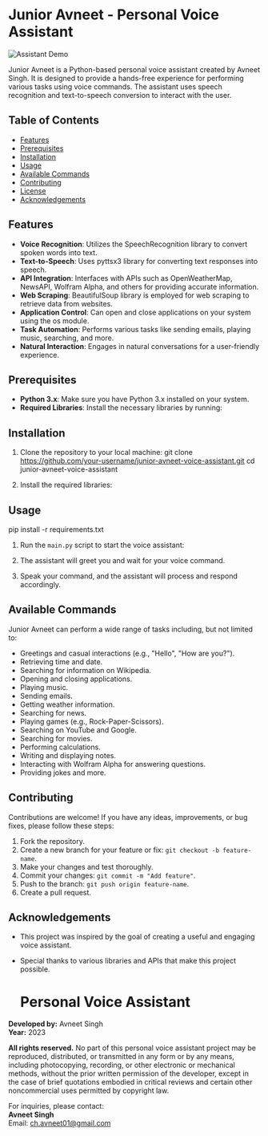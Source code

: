 # Junior Avneet - Personal Voice Assistant

![Assistant Demo](demo.gif)

Junior Avneet is a Python-based personal voice assistant created by Avneet Singh. It is designed to provide a hands-free experience for performing various tasks using voice commands. The assistant uses speech recognition and text-to-speech conversion to interact with the user.

## Table of Contents

- [Features](#features)
- [Prerequisites](#prerequisites)
- [Installation](#installation)
- [Usage](#usage)
- [Available Commands](#available-commands)
- [Contributing](#contributing)
- [License](#license)
- [Acknowledgements](#acknowledgements)

## Features

- **Voice Recognition**: Utilizes the SpeechRecognition library to convert spoken words into text.
- **Text-to-Speech**: Uses pyttsx3 library for converting text responses into speech.
- **API Integration**: Interfaces with APIs such as OpenWeatherMap, NewsAPI, Wolfram Alpha, and others for providing accurate information.
- **Web Scraping**: BeautifulSoup library is employed for web scraping to retrieve data from websites.
- **Application Control**: Can open and close applications on your system using the os module.
- **Task Automation**: Performs various tasks like sending emails, playing music, searching, and more.
- **Natural Interaction**: Engages in natural conversations for a user-friendly experience.

## Prerequisites

- **Python 3.x**: Make sure you have Python 3.x installed on your system.
- **Required Libraries**: Install the necessary libraries by running:


## Installation

1. Clone the repository to your local machine:
git clone https://github.com/your-username/junior-avneet-voice-assistant.git
cd junior-avneet-voice-assistant


2. Install the required libraries:

## Usage
pip install -r requirements.txt
1. Run the `main.py` script to start the voice assistant:


2. The assistant will greet you and wait for your voice command.

3. Speak your command, and the assistant will process and respond accordingly.

## Available Commands

Junior Avneet can perform a wide range of tasks including, but not limited to:

- Greetings and casual interactions (e.g., "Hello", "How are you?").
- Retrieving time and date.
- Searching for information on Wikipedia.
- Opening and closing applications.
- Playing music.
- Sending emails.
- Getting weather information.
- Searching for news.
- Playing games (e.g., Rock-Paper-Scissors).
- Searching on YouTube and Google.
- Searching for movies.
- Performing calculations.
- Writing and displaying notes.
- Interacting with Wolfram Alpha for answering questions.
- Providing jokes and more.

## Contributing

Contributions are welcome! If you have any ideas, improvements, or bug fixes, please follow these steps:

1. Fork the repository.
2. Create a new branch for your feature or fix: `git checkout -b feature-name`.
3. Make your changes and test thoroughly.
4. Commit your changes: `git commit -m "Add feature"`.
5. Push to the branch: `git push origin feature-name`.
6. Create a pull request.



## Acknowledgements

- This project was inspired by the goal of creating a useful and engaging voice assistant.
- Special thanks to various libraries and APIs that make this project possible.
  
  # Personal Voice Assistant
**Developed by:** Avneet Singh  
**Year:** 2023  

**All rights reserved.** No part of this personal voice assistant project may be reproduced, distributed, or transmitted in any form or by any means, including photocopying, recording, or other electronic or mechanical methods, without the prior written permission of the developer, except in the case of brief quotations embodied in critical reviews and certain other noncommercial uses permitted by copyright law.

For inquiries, please contact:  
**Avneet Singh**  
Email: ch.avneet01@gmail.com


